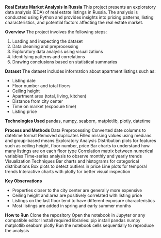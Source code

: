 **Real Estate Market Analysis in Russia**
This project presents an exploratory data analysis (EDA) of real estate listings in Russia. The analysis is conducted using Python and provides insights into pricing patterns, listing characteristics, and potential factors affecting the real estate market.

**Overview**
The project involves the following steps:
1. Loading and inspecting the dataset
2. Data cleaning and preprocessing
3. Exploratory data analysis using visualizations
4. Identifying patterns and correlations
5. Drawing conclusions based on statistical summaries

**Dataset**
The dataset includes information about apartment listings such as: 
- Listing date
- Floor number and total floors
- Ceiling height
- Apartment area (total, living, kitchen)
- Distance from city center
- Time on market (exposure time)
- Listing price

**Technologies Used**
pandas, numpy, seaborn, matplotlib, plotly, datetime

**Process and Methods**
Data Preprocessing
Converted date columns to datetime format
Removed duplicates
Filled missing values using medians and group-based means
Exploratory Analysis
Distribution plots for features such as ceiling height, floor number, price
Bar charts to understand how many listings are on each floor type
Correlation matrix between numerical variables
Time-series analysis to observe monthly and yearly trends
Visualization Techniques
Bar charts and histograms for categorical distributions
Box plots to detect outliers in price
Line plots for temporal trends
Interactive charts with plotly for better visual inspection

**Key Observations**
- Properties closer to the city center are generally more expensive
- Ceiling height and area are positively correlated with listing price
- Listings on the last floor tend to have different exposure characteristics
- Most listings are added in spring and early summer months

**How to Run**
Clone the repository
Open the notebook in Jupyter or any compatible editor
Install required libraries:
pip install pandas numpy matplotlib seaborn plotly
Run the notebook cells sequentially to reproduce the analysis
